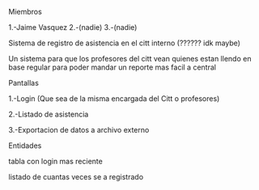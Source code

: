 Miembros

1.-Jaime Vasquez
2.-(nadie)
3.-(nadie)


Sistema de registro de asistencia en el citt interno (?????? idk maybe)

Un sistema para que los profesores del citt vean quienes estan llendo en base regular para poder mandar un reporte
mas facil a central

Pantallas

1.-Login (Que sea de la misma encargada del Citt o profesores)

2.-Listado de asistencia

3.-Exportacion de datos a archivo externo

Entidades

tabla con login mas reciente

listado de cuantas veces se a registrado
